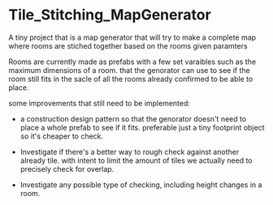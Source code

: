# Tile_Stitching_MapGenerator
A tiny project that is a map generator that will try to make a complete map where rooms are stiched together based on the rooms given paramters

Rooms are currently made as prefabs with a few set varaibles such as the maximum dimensions of a room. that the genorator can use to see if the room still fits in the sacle of all the rooms already confirmed to be able to place.

some improvements that still need to be implemented:
- a construction design pattern so that the genorator doesn't need to place a whole prefab to see if it fits.
  preferable just a tiny footprint object so it's cheaper to check.
  
- Investigate if there's a better way to rough check against another already tile. with intent to limit the amount of tiles we actually need to precisely check for overlap.
- Investigate any possible type of checking, including height changes in a room.
